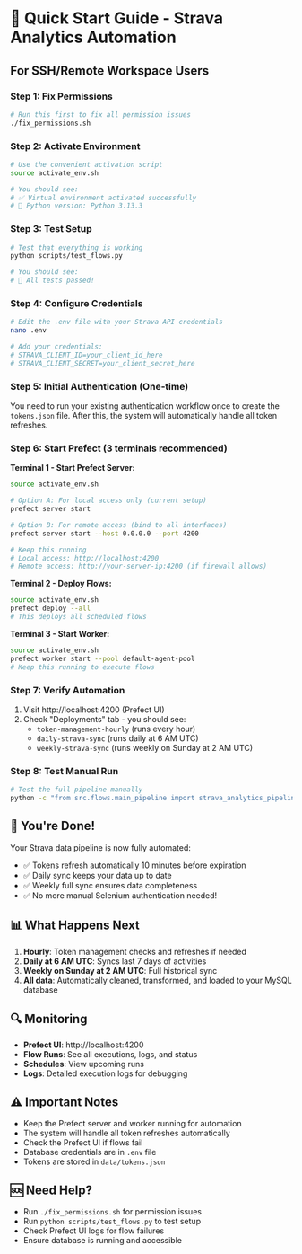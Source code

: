 # 🚀 Quick Start Guide - Strava Analytics Automation

## For SSH/Remote Workspace Users

### Step 1: Fix Permissions
```bash
# Run this first to fix all permission issues
./fix_permissions.sh
```

### Step 2: Activate Environment
```bash
# Use the convenient activation script
source activate_env.sh

# You should see:
# ✅ Virtual environment activated successfully
# 🐍 Python version: Python 3.13.3
```

### Step 3: Test Setup
```bash
# Test that everything is working
python scripts/test_flows.py

# You should see:
# 🎉 All tests passed!
```

### Step 4: Configure Credentials
```bash
# Edit the .env file with your Strava API credentials
nano .env

# Add your credentials:
# STRAVA_CLIENT_ID=your_client_id_here
# STRAVA_CLIENT_SECRET=your_client_secret_here
```

### Step 5: Initial Authentication (One-time)
You need to run your existing authentication workflow once to create the `tokens.json` file. After this, the system will automatically handle all token refreshes.

### Step 6: Start Prefect (3 terminals recommended)

**Terminal 1 - Start Prefect Server:**
```bash
source activate_env.sh

# Option A: For local access only (current setup)
prefect server start

# Option B: For remote access (bind to all interfaces)
prefect server start --host 0.0.0.0 --port 4200

# Keep this running
# Local access: http://localhost:4200
# Remote access: http://your-server-ip:4200 (if firewall allows)
```

**Terminal 2 - Deploy Flows:**
```bash
source activate_env.sh
prefect deploy --all
# This deploys all scheduled flows
```

**Terminal 3 - Start Worker:**
```bash
source activate_env.sh
prefect worker start --pool default-agent-pool
# Keep this running to execute flows
```

### Step 7: Verify Automation
1. Visit http://localhost:4200 (Prefect UI)
2. Check "Deployments" tab - you should see:
   - `token-management-hourly` (runs every hour)
   - `daily-strava-sync` (runs daily at 6 AM UTC)
   - `weekly-strava-sync` (runs weekly on Sunday at 2 AM UTC)

### Step 8: Test Manual Run
```bash
# Test the full pipeline manually
python -c "from src.flows.main_pipeline import strava_analytics_pipeline_flow; print(strava_analytics_pipeline_flow())"
```

## 🎉 You're Done!

Your Strava data pipeline is now fully automated:
- ✅ Tokens refresh automatically 10 minutes before expiration
- ✅ Daily sync keeps your data up to date
- ✅ Weekly full sync ensures data completeness
- ✅ No more manual Selenium authentication needed!

## 📊 What Happens Next

1. **Hourly**: Token management checks and refreshes if needed
2. **Daily at 6 AM UTC**: Syncs last 7 days of activities
3. **Weekly on Sunday at 2 AM UTC**: Full historical sync
4. **All data**: Automatically cleaned, transformed, and loaded to your MySQL database

## 🔍 Monitoring

- **Prefect UI**: http://localhost:4200
- **Flow Runs**: See all executions, logs, and status
- **Schedules**: View upcoming runs
- **Logs**: Detailed execution logs for debugging

## ⚠️ Important Notes

- Keep the Prefect server and worker running for automation
- The system will handle all token refreshes automatically
- Check the Prefect UI if flows fail
- Database credentials are in `.env` file
- Tokens are stored in `data/tokens.json`

## 🆘 Need Help?

- Run `./fix_permissions.sh` for permission issues
- Run `python scripts/test_flows.py` to test setup
- Check Prefect UI logs for flow failures
- Ensure database is running and accessible
